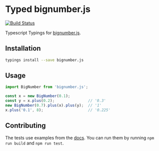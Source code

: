 # Typed bignumber.js
[![Build Status](https://travis-ci.org/felixfbecker/typed-bignumber.js.svg?branch=master)](https://travis-ci.org/felixfbecker/typed-bignumber.js)

Typescript Typings for [bignumber.js](https://github.com/MikeMcl/bignumber.js).

## Installation
```sh
typings install --save bignumber.js
```

## Usage

```ts
import BigNumber from 'bignumber.js';

const x = new BigNumber(0.1);
const y = x.plus(0.2);               // '0.3'
new BigNumber(0.7).plus(x).plus(y);  // '1'
x.plus('0.1', 8);                    // '0.225'
```

## Contributing
The tests use examples from the [docs](http://mikemcl.github.io/bignumber.js/).
You can run them by running `npm run build` and `npm run test`.
